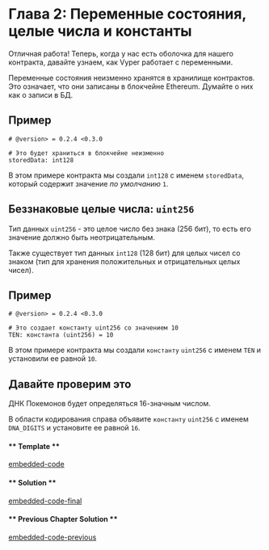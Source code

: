 <!-- Add translation for the following page: https://vyper.fun/#/1/state_vars_and_ints
Do NOT change the code below. The below code runs the code editor -->

# Глава 2: Переменные состояния, целые числа и константы

Отличная работа! Теперь, когда у нас есть оболочка для нашего контракта, давайте узнаем, как Vyper работает с переменными.

Переменные состояния неизменно хранятся в хранилище контрактов. Это означает, что они записаны в блокчейне Ethereum. Думайте о них как о записи в БД.

## Пример

```vyper
# @version> = 0.2.4 <0.3.0

# Это будет храниться в блокчейне неизменно
storedData: int128
```

В этом примере контракта мы создали `int128` с именем `storedData`, который содержит значение _по умолчанию_ `1`.

## Беззнаковые целые числа: `uint256`

Тип данных `uint256` - это целое число без знака (256 бит), то есть его значение должно быть неотрицательным.

Также существует тип данных `int128` (128 бит) для целых чисел со знаком (тип для хранения положительных и отрицательных целых чисел).

## Пример

```vyper
# @version> = 0.2.4 <0.3.0

# Это создает константу uint256 со значением 10
TEN: константа (uint256) = 10
```

В этом примере контракта мы создали `константу` `uint256` с именем `TEN` и установили ее равной `10`.

## Давайте проверим это

ДНК Покемонов будет определяться 16-значным числом.

В области кодирования справа объявите `константу` `uint256` с именем `DNA_DIGITS` и установите ее равной `16`.

<!-- tabs:start -->

#### ** Template **

[embedded-code](../assets/1/1.2-template-code.vy ':include :type=code embed-template')

#### ** Solution **

[embedded-code-final](../assets/1/1.2-finished-code.vy ':include :type=code embed-final')

#### ** Previous Chapter Solution **

[embedded-code-previous](../assets/1/1.1-finished-code.vy ':include :type=code embed-previous')

<!-- tabs:end -->
